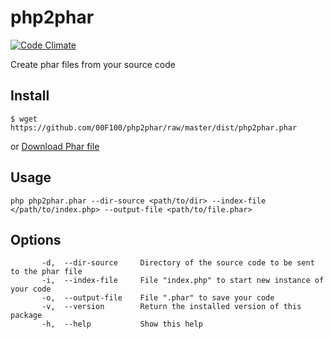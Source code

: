 # php2phar

[![Code Climate](https://codeclimate.com/github/00F100/php2phar/badges/gpa.svg)](https://codeclimate.com/github/00F100/php2phar)

Create phar files from your source code

## Install

```
$ wget https://github.com/00F100/php2phar/raw/master/dist/php2phar.phar
```
or
[Download Phar file](https://github.com/00F100/php2phar/raw/master/dist/php2phar.phar)

## Usage

```
php php2phar.phar --dir-source <path/to/dir> --index-file </path/to/index.php> --output-file <path/to/file.phar>  
```

## Options

```
       -d,  --dir-source     Directory of the source code to be sent to the phar file  
       -i,  --index-file     File "index.php" to start new instance of your code 
       -o,  --output-file    File ".phar" to save your code 
       -v,  --version        Return the installed version of this package  
       -h,  --help           Show this help
 ```